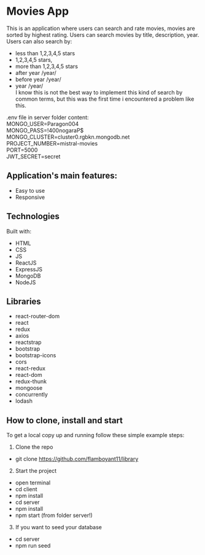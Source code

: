 # Movies App
This is an application where users can search and rate movies, movies are sorted by highest rating. 
Users can search movies by title, description, year.    
Users can also search by:  
- less than 1,2,3,4,5 stars
- 1,2,3,4,5 stars,
- more than 1,2,3,4,5 stars
- after year /year/
- before year /year/
- year /year/  
I know this is not the best way to implement this kind of search by common terms, but this was the first time i encountered a problem like this.  
  
.env file in server folder content:  
MONGO_USER=Paragon004  
MONGO_PASS=!400nogaraP$  
MONGO_CLUSTER=cluster0.rgbkn.mongodb.net  
PROJECT_NUMBER=mistral-movies  
PORT=5000  
JWT_SECRET=secret  

## Application's main features: 
- Easy to use
- Responsive

## Technologies
Built with:
- HTML
- CSS
- JS
- ReactJS
- ExpressJS
- MongoDB
- NodeJS

## Libraries
- react-router-dom
- react
- redux
- axios
- reactstrap
- bootstrap
- bootstrap-icons
- cors
- react-redux
- react-dom
- redux-thunk
- mongoose
- concurrently
- lodash

## How to clone, install and start
To get a local copy up and running follow these simple example steps:
1. Clone the repo
- git clone https://github.com/flamboyant11/library
2. Start the project
- open terminal
- cd client
- npm install
- cd server
- npm install
- npm start (from folder server!)
3. If you want to seed your database
- cd server
- npm run seed